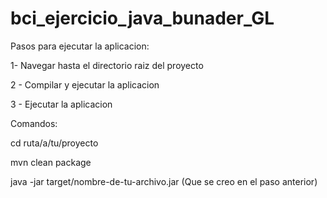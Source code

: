 # bci_ejercicio_java_bunader_GL

Pasos para ejecutar la aplicacion:

1- Navegar hasta el directorio raiz del proyecto

2 - Compilar y ejecutar la aplicacion

3 - Ejecutar la aplicacion

Comandos:

cd ruta/a/tu/proyecto

mvn clean package

java -jar target/nombre-de-tu-archivo.jar (Que se creo en el paso anterior)

